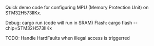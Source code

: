 Quick demo code for configuring MPU (Memory Protection Unit) on STM32H573IIKx.
 
 Debug: cargo run (code will run in SRAM)
 Flash: cargo flash --chip=STM32H573IIKx

TODO: Handle HardFaults when illegal access is triggerred
